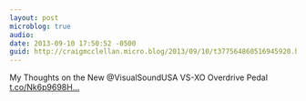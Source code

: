 ```yaml
---
layout: post
microblog: true
audio: 
date: 2013-09-10 17:50:52 -0500
guid: http://craigmcclellan.micro.blog/2013/09/10/t377564860516945920.html
---
```

My Thoughts on the New @VisualSoundUSA VS-XO Overdrive Pedal [t.co/Nk6p9698H...](http://t.co/Nk6p9698H5)
